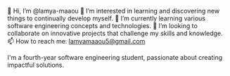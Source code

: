 👋 Hi, I’m @lamya-maaou
👀 I’m interested in learning and discovering new things to continually develop myself.
🌱 I’m currently learning various software engineering concepts and technologies.
💞️ I’m looking to collaborate on innovative projects that challenge my skills and knowledge.
📫 How to reach me: lamyamaaou5@gmail.com

I'm a fourth-year software engineering student, passionate about creating impactful solutions.


<!---
lamya-maaou/lamya-maaou is a ✨ special ✨ repository because its `README.md` (this file) appears on your GitHub profile.
You can click the Preview link to take a look at your changes.
--->
